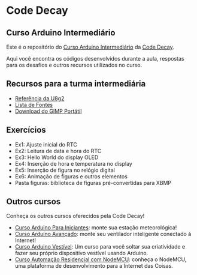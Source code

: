 # Code Decay

## Curso Arduino Intermediário

Este é o repositório do [Curso Arduino Intermediário](http://www.codedecay.com.br/cursos/Curso-Arduino-Intermediario) da [Code Decay](http://www.codedecay.com.br).

Aqui você encontra os códigos desenvolvidos durante a aula, respostas para os desafios e outros recursos utilizados no curso.

## Recursos para a turma intermediária

* [Referência da U8g2](https://github.com/olikraus/u8g2/wiki/u8g2reference)
* [Lista de Fontes](https://github.com/olikraus/u8g2/wiki/fntlistall)
* [Download do GIMP Portátil](https://goo.gl/OpWxnW)

## Exercícios

* Ex1: Ajuste inicial do RTC
* Ex2: Leitura de data e hora do RTC
* Ex3: Hello World do display OLED
* Ex4: Inserção de hora e temperatura no display
* Ex5: Inserção de figura no relógio digital
* Ex6: Animação de figuras e outros elementos
* Pasta figuras: biblioteca de figuras pré-convertidas para XBMP

## Outros cursos

Conheça os outros cursos oferecidos pela Code Decay!

* [Curso Arduino Para Iniciantes](http://www.codedecay.com.br/cursos/Curso-Arduino-Para-Iniciantes): monte sua estação meteorológica!
* [Curso Arduino Avançado](http://www.codedecay.com.br/cursos/Curso-Arduino-Avancado): monte seu ventilador inteligente conectado à Internet!
* [Curso Arduino Vestível](http://www.codedecay.com.br/cursos/Curso-Arduino-Vestivel): Um curso para você soltar sua criatividade e fazer seu próprio dispositivo vestível usando Arduino.
* [Curso Automação Residencial com NodeMCU](http://www.codedecay.com.br/cursos/Curso-Automacao-Residencial-com-NodeMCU): conheça o NodeMCU, uma plataforma de desenvolvimento para a Internet das Coisas.
